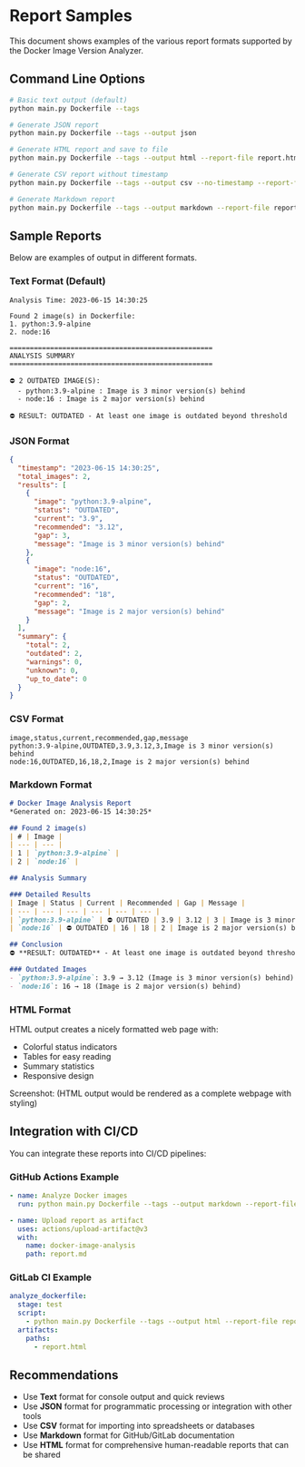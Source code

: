 # Report Samples

This document shows examples of the various report formats supported by the Docker Image Version Analyzer.

## Command Line Options

```bash
# Basic text output (default)
python main.py Dockerfile --tags

# Generate JSON report
python main.py Dockerfile --tags --output json

# Generate HTML report and save to file
python main.py Dockerfile --tags --output html --report-file report.html

# Generate CSV report without timestamp
python main.py Dockerfile --tags --output csv --no-timestamp --report-file results.csv

# Generate Markdown report 
python main.py Dockerfile --tags --output markdown --report-file report.md
```

## Sample Reports

Below are examples of output in different formats.

### Text Format (Default)

```
Analysis Time: 2023-06-15 14:30:25

Found 2 image(s) in Dockerfile:
1. python:3.9-alpine
2. node:16

==================================================
ANALYSIS SUMMARY
==================================================

⛔ 2 OUTDATED IMAGE(S):
  - python:3.9-alpine : Image is 3 minor version(s) behind
  - node:16 : Image is 2 major version(s) behind

⛔ RESULT: OUTDATED - At least one image is outdated beyond threshold
```

### JSON Format

```json
{
  "timestamp": "2023-06-15 14:30:25",
  "total_images": 2,
  "results": [
    {
      "image": "python:3.9-alpine",
      "status": "OUTDATED",
      "current": "3.9",
      "recommended": "3.12",
      "gap": 3,
      "message": "Image is 3 minor version(s) behind"
    },
    {
      "image": "node:16",
      "status": "OUTDATED",
      "current": "16",
      "recommended": "18",
      "gap": 2,
      "message": "Image is 2 major version(s) behind"
    }
  ],
  "summary": {
    "total": 2,
    "outdated": 2,
    "warnings": 0,
    "unknown": 0,
    "up_to_date": 0
  }
}
```

### CSV Format

```csv
image,status,current,recommended,gap,message
python:3.9-alpine,OUTDATED,3.9,3.12,3,Image is 3 minor version(s) behind
node:16,OUTDATED,16,18,2,Image is 2 major version(s) behind
```

### Markdown Format

```markdown
# Docker Image Analysis Report
*Generated on: 2023-06-15 14:30:25*

## Found 2 image(s)
| # | Image |
| --- | --- |
| 1 | `python:3.9-alpine` |
| 2 | `node:16` |

## Analysis Summary

### Detailed Results
| Image | Status | Current | Recommended | Gap | Message |
| --- | --- | --- | --- | --- | --- |
| `python:3.9-alpine` | ⛔ OUTDATED | 3.9 | 3.12 | 3 | Image is 3 minor version(s) behind |
| `node:16` | ⛔ OUTDATED | 16 | 18 | 2 | Image is 2 major version(s) behind |

## Conclusion
⛔ **RESULT: OUTDATED** - At least one image is outdated beyond threshold

### Outdated Images
- `python:3.9-alpine`: 3.9 → 3.12 (Image is 3 minor version(s) behind)
- `node:16`: 16 → 18 (Image is 2 major version(s) behind)
```

### HTML Format

HTML output creates a nicely formatted web page with:
- Colorful status indicators
- Tables for easy reading
- Summary statistics
- Responsive design

Screenshot: (HTML output would be rendered as a complete webpage with styling)

## Integration with CI/CD

You can integrate these reports into CI/CD pipelines:

### GitHub Actions Example
```yaml
- name: Analyze Docker images
  run: python main.py Dockerfile --tags --output markdown --report-file report.md

- name: Upload report as artifact
  uses: actions/upload-artifact@v3
  with:
    name: docker-image-analysis
    path: report.md
```

### GitLab CI Example
```yaml
analyze_dockerfile:
  stage: test
  script:
    - python main.py Dockerfile --tags --output html --report-file report.html
  artifacts:
    paths:
      - report.html
```

## Recommendations

- Use **Text** format for console output and quick reviews
- Use **JSON** format for programmatic processing or integration with other tools
- Use **CSV** format for importing into spreadsheets or databases
- Use **Markdown** format for GitHub/GitLab documentation
- Use **HTML** format for comprehensive human-readable reports that can be shared